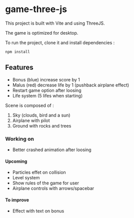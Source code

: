 # game-three-js

This project is built with Vite and using ThreeJS.

The game is optimized for desktop.

To run the project, clone it and install dependencies :

```bash
npm install
```

## Features

- Bonus (blue) increase score by 1
- Malus (red) decrease life by 1 (pushback airplane effect)
- Restart game option after loosing
- Life system (5 lifes when starting)

Scene is composed of :
1. Sky (clouds, bird and a sun)
1. Airplane with pilot
1. Ground with rocks and trees

### Working on

- Better crashed animation after loosing

#### Upcoming

- Particles effet on collision
- Level system
- Show rules of the game for user
- Airplane controls with arrows/spacebar

#### To improve
- Effect with text on bonus